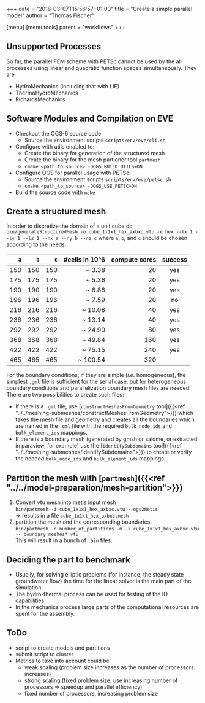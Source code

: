 +++
date = "2018-03-07T15:56:57+01:00"
title = "Create a simple parallel model"
author = "Thomas Fischer"

[menu]
  [menu.tools]
    parent = "workflows"
+++

## Unsupported Processes

So far, the parallel FEM scheme with PETSc cannot be used by the all processes
 using linear and quadratic function spaces simultaneously. They are

- HydroMechanics (including that with LIE)
- ThermoHydroMechanics
- RichardsMechanics

## Software Modules and Compilation on EVE

- Checkout the OGS-6 source code
  - Source the environment scripts `scripts/env/eve/cli.sh`
- Configure with utils enabled to:
  - Create the binary for generation of the structured mesh
  - Create the binary for the mesh partioner tool `partmesh`
  - `cmake <path_to_source> -DOGS_BUILD_UTILS=ON`
- Configure OGS for parallel usage with PETSc:
  - Source the environment scripts `scripts/env/eve/petsc.sh`
  - `cmake <path_to_source> -DOGS_USE_PETSC=ON`
- Build the source code with `make`

## Create a structured mesh

In order to discretize the domain of a unit cube do
`bin/generateStructuredMesh -o cube_1x1x1_hex_axbxc.vtu -e hex --lx 1 --ly 1 --lz 1 --nx a --ny b --nz c`
where `a`, `b`, and `c` should be chosen according to the needs.

|  `a`  |  `b`  |  `c`  | #cells in 10^6 | compute cores | success |
|  ---: |  ---: |  ---: | ---: | ---: | :---: |
|  150  |  150  |  150  | ~ 3.38 | 20 | yes |
|  175  |  175  |  175  | ~ 5.36 | 20 | yes |
|  190  |  190  |  190  | ~ 6.86 | 20 | yes |
|  196  |  196  |  196  | ~ 7.59 | 20 | no |
|  216  |  216  |  216  | ~ 10.08 | 40 | yes |
|  236  |  236  |  236  | ~ 13.14 | 40 | yes |
|  292  |  292  |  292  | ~ 24.90 | 80 | yes |
|  368  |  368  |  368  | ~ 49.84 | 160 | yes |
|  422  |  422  |  422  | ~ 75.15 | 240 | yes |
|  465  |  465  |  465  | ~ 100.54 | 320 | |

For the boundary conditions, if they are simple (_i.e._ homogeneous), the
simplest `.gml` file is sufficient for the serial case, but for heterogeneous
boundary conditions and parallelization boundary mesh files are needed. There
are two possibilities to create such files:

- If there is a `.gml` file, use [`constructMeshesFromGeometry`
   tool]({{<ref "../../meshing-submeshes/constructMeshesFromGeometry">}})  which
   takes the mesh file and geometry and creates all the boundaries which are
   named in the `.gml` file with the required `bulk_node_ids` and
   `bulk_element_ids` mappings.
- If there is a boundary mesh (generated by gmsh or salome, or extracted in
   paraview, for example) use the [`identifySubdomains`
   tool]({{<ref "../../meshing-submeshes/identifySubdomains">}}) to create or
   verify the needed `bulk_node_ids` and `bulk_element_ids` mappings.

## Partition the mesh with [`partmesh`]({{<ref "../../model-preparation/mesh-partition">}})

1. Convert vtu mesh into metis input mesh <br/>
```bin/partmesh -i cube_1x1x1_hex_axbxc.vtu --ogs2metis``` <br/>
=> results in a file `cube_1x1x1_hex_axbxc.mesh`
2. partition the mesh and the corresponding boundaries. <br/>
```bin/partmesh -n number_of_partitions -m -i cube_1x1x1_hex_axbxc.vtu -- boundary_meshes*.vtu``` <br/>
This will result in a bunch of `.bin` files.

## Deciding the part to benchmark

- Usually, for solving elliptic problems (for instance, the steady state groundwater flow) the time for the linear solver is the main part of the simulation.
- The hydro-thermal process can be used for testing of the IO capabilities.
- In the mechanics process large parts of the computational resources are spent for the assembly.

## ToDo

- script to create models and partitions
- submit script to cluster
- Metrics to take into account could be
  - weak scaling (problem size increases as the number of processors increases)
  - strong scaling (fixed problem size, use increasing number of processors => speedup and parallel efficiency)
  - fixed number of processors, increasing problem size

